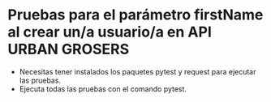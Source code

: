 # Pruebas para el parámetro firstName al crear un/a usuario/a en API URBAN GROSERS 
- Necesitas tener instalados los paquetes pytest y request para ejecutar las pruebas.
- Ejecuta todas las pruebas con el comando pytest.